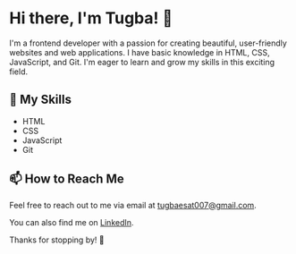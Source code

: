 # Hi there, I'm Tugba! 👋

I'm a frontend developer with a passion for creating beautiful, user-friendly websites and web applications. I have basic knowledge in HTML, CSS, JavaScript, and Git. I'm eager to learn and grow my skills in this exciting field.

## 🚀 My Skills

- HTML
- CSS
- JavaScript
- Git

## 📫 How to Reach Me

Feel free to reach out to me via email at [tugbaesat007@gmail.com](mailto:tugbaesat007@gmail.com).

You can also find me on [LinkedIn](https://www.linkedin.com/in/tugbaesat/).

Thanks for stopping by! 🙏

